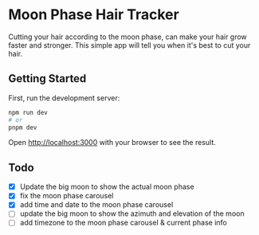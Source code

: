 # Moon Phase Hair Tracker

Cutting your hair according to the moon phase, can make your hair grow faster and stronger. This simple app will tell you when it's best to cut your hair.

## Getting Started

First, run the development server:

```bash
npm run dev
# or
pnpm dev
```

Open [http://localhost:3000](http://localhost:3000) with your browser to see the result.



## Todo

- [x] Update the big moon to show the actual moon phase 
- [x] fix the moon phase carousel 
- [x] add time and date to the moon phase carousel
- [ ] update the big moon to show the azimuth and elevation of the moon
- [ ] add timezone to the moon phase carousel & current phase info 
